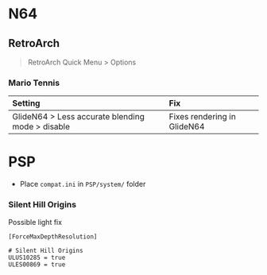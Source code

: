 # N64

## RetroArch

> RetroArch Quick Menu > Options

### Mario Tennis

Setting|Fix
:------|:---
GlideN64 > Less accurate blending mode > disable|Fixes rendering in GlideN64

# PSP

* Place `compat.ini` in `PSP/system/` folder

### Silent Hill Origins

Possible light fix

```
[ForceMaxDepthResolution]

# Silent Hill Origins
ULUS10285 = true
ULES00869 = true
```
